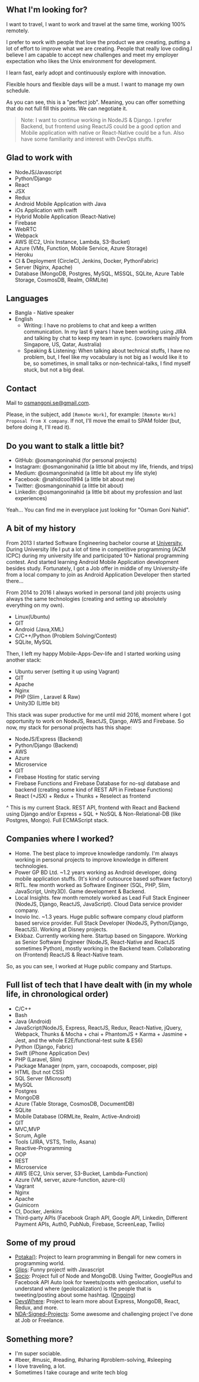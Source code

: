 ## What I'm looking for?
I want to travel, I want to work and travel at the same time, working 100% remotely.

I prefer to work with people that love the product we are creating, putting a lot of effort to improve what we are creating. People that really love coding.I believe I am capable to accept new challenges and meet my employer expectation who likes the Unix environment for development.

I learn fast, early adopt and continuously explore with innovation.

Flexible hours and flexible days will be a must. I want to manage my own schedule.

As you can see, this is a "perfect job". Meaning, you can offer something that do not full fill this points. We can negotiate it.

> Note: I want to continue working in NodeJS & Django. I prefer Backend, but frontend using ReactJS could be a good option and Mobile application with native or React-Native could be a fun. Also have some familiarity and interest with DevOps stuffs.

## Glad to work with
* NodeJS/Javascript
* Python/Django
* React
* JSX
* Redux
* Android Mobile Application with Java
* iOs Application with swift
* Hybrid Mobile Application (React-Native)
* Firebase
* WebRTC
* Webpack
* AWS (EC2, Unix Instance, Lambda, S3-Bucket)
* Azure (VMs, Function, Mobile Service, Azure Storage)
* Heroku
* CI & Deployment (CircleCI, Jenkins, Docker, PythonFabric)
* Server (Nginx, Apache)
* Database (MongoDB, Postgres, MySQL, MSSQL, SQLite, Azure Table Storage, CosmosDB, Realm, ORMLite)


## Languages
* Bangla - Native speaker
* English
  * Writing: I have no problems to chat and keep a written communication. In my last 6 years I have been working using JIRA and talking by chat to keep my team in sync. (coworkers mainly from Singapore, US, Qatar, Australia)
  * Speaking & Listening: When talking about technical stuffs, I have no problem, but, I feel like my vocabulary is not big as I would like it to be, so sometimes, in small talks or non-technical-talks, I find myself stuck, but not a big deal.

## Contact
Mail to [osmangoni.se@gmail.com](mailto:osmangoni.se@gmail.com).

Please, in the subject, add `[Remote Work]`, for example: `[Remote Work] Proposal from X company`. If not, I'll move the email to SPAM folder (but, before doing it, I'll read it).

## Do you want to stalk a little bit?
* GitHub: @osmangoninahid (for personal projects)
* Instagram: @osmangoninahid (a little bit about my life, friends, and trips)
* Medium: @osmangoninahid (a little bit about my life style)
* Facebook: @nahidcool1994 (a little bit about me)
* Twitter: @osmangoninahid (a little bit about)
* Linkedin: @osmangoninahid (a little bit about my profession and last experiences)

Yeah... You can find me in everyplace just looking for "Osman Goni Nahid".

## A bit of my history
From 2013 I started Software Engineering bachelor course at [University](https://daffodilvarsity.edu.bd/), During University life I put a lot of time in competitive programming (ACM ICPC) during my university life and participated 10+ National programming contest. And started learning Android Mobile Application development besides study. Fortunately, I got a Job offer in middle of my University-life from a local company to join as Android Application Developer then started there...

From 2014 to 2016 I always worked in personal (and job) projects using always the same technologies (creating and setting up absolutely everything on my own).
* Linux(Ubuntu)
* GIT
* Android (Java,XML)
* C/C++/Python (Problem Solving/Contest)
* SQLite, MySQL

Then, I left my happy Mobile-Apps-Dev-life and I started working using another stack:
* Ubuntu server (setting it up using Vagrant)
* GIT
* Apache
* Nginx
* PHP (Slim , Laravel & Raw)
* Unity3D (Little bit)

This stack was super productive for me until mid 2016, moment where I got opportunity to work on NodeJS, ReactJS, Django, AWS and Firebase. So now, my stack for personal projects has this shape:
* NodeJS/Express (Backend)
* Python/Django (Backend)
* AWS
* Azure
* Microservice
* GIT
* Firebase Hosting for static serving
* Firebase Functions and Firebase Database for no-sql database and backend (creating some kind of REST API in Firebase Functions)
* React (+JSX) + Redux + Thunks + Reselect as frontend

^ This is my current Stack. REST API, frontend with React and Backend using Django and/or Express + SQL + NoSQL & Non-Relational-DB (like Postgres, Mongo). Full ECMAScript stack.


## Companies where I worked?
* Home. The best place to improve knowledge randomly. I'm always working in personal projects to improve knowledge in different technologies.
* Power GP BD Ltd. ~1.2 years working as Android developer, doing mobile application stuffs. (It's kind of outsource based software factory)
* RITL. few month worked as Software Engineer (SQL, PHP, Slim, JavaScript, Unity3D). Game development & Backend.
* Local Insights. few month remotely worked as Lead Full Stack Engineer (NodeJS, Django, ReactJS, JavaScript). Cloud Data service provider company.
* Inovio Inc. ~1.3 years. Huge public software company cloud platform based service provider. Full Stack Developer (NodeJS, Python/Django, ReactJS). Working at Disney projects.
* Ekkbaz. Currently working here. Startup based on Singapore. Working as Senior Software Engineer (NodeJS, React-Native and ReactJS sometimes Python), mostly working in the Backend team. Collaborating on (Frontend) ReactJS & React-Native team.

So, as you can see, I worked at Huge public company and Startups.

## Full list of tech that I have dealt with (in my whole life, in chronological order)
* C/C++
* Bash
* Java (Android)
* JavaScript(NodeJS, Express, ReactJS, Redux, React-Native, jQuery, Webpack, Thunks & Mocha + chai + PhantomJS + Karma + Jasmine + Jest, and the whole E2E/functional-test suite & ES6)
* Python (Django, Fabric)
* Swift (iPhone Application Dev)
* PHP (Laravel, Slim)
* Package Manager (npm, yarn, cocoapods, composer, pip)
* HTML (but not CSS)
* SQL Server (Microsoft)
* MySQL
* Postgres
* MongoDB
* Azure (Table Storage, CosmosDB, DocumentDB)
* SQLite
* Mobile Database (ORMLite, Realm, Active-Android)
* GIT
* MVC,MVP
* Scrum, Agile
* Tools (JIRA, VSTS, Trello, Asana)
* Reactive-Programming
* OOP
* REST
* Microservice
* AWS (EC2, Unix server, S3-Bucket, Lambda-Function)
* Azure (VM, server, azure-function, azure-cli)
* Vagrant
* Nginx
* Apache
* Guinicorn
* CI, Docker, Jenkins
* Third-party APIs (Facebook Graph API, Google API, Linkedin, Different Payment APIs, Auth0, PubNub, Firebase, ScreenLeap, Twilio)

## Some of my proud
* [Potaka()](http://potaka.io): Project to learn programming in Bengali for new comers in programming world.
* [Glips](https://github.com/osmangoninahid/glips): Funny project! with Javascript
* [Socio](private): Project full of Node and MongoDB. Using Twitter, GooglePlus and Facebook API Auto look for tweets/posts with geolocation, useful to understand where (geolocalization) is the people that is tweeting/posting about some hashtag. ([Ongoing](./))
* [DevsWhere](https://github.com/osmangoninahid/devswhere): Project to learn more about Express, MongoDB, React, Redux, and more.
* [NDA-Signed-Projects](https://www.linkedin.com/in/osmangoninahid/projects): Some awesome and challenging project I've done at Job or Freelance.


## Something more?
* I'm super sociable.
* #beer, #music, #reading, #sharing #problem-solving, #sleeping
* I love traveling, a lot.
* Sometimes I take courage and write tech blog
